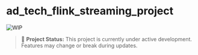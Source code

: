 # ad_tech_flink_streaming_project

![WIP](https://img.shields.io/badge/status-in--progress-yellow)

> 🚧 **Project Status:** This project is currently under active development. Features may change or break during updates.
